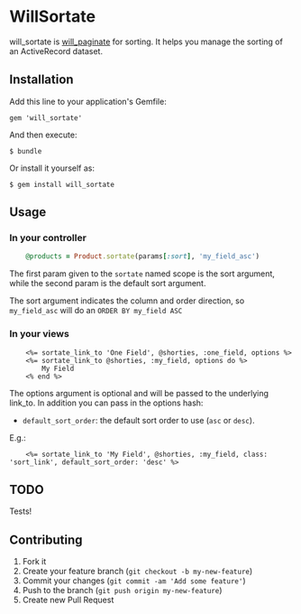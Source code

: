 # WillSortate

will_sortate is [will\_paginate](https://github.com/mislav/will_paginate) for sorting. It helps you manage the sorting of an ActiveRecord dataset.

## Installation

Add this line to your application's Gemfile:

    gem 'will_sortate'

And then execute:

    $ bundle

Or install it yourself as:

    $ gem install will_sortate

## Usage

### In your controller

```ruby
    @products = Product.sortate(params[:sort], 'my_field_asc')
```

The first param given to the `sortate` named scope is the sort argument, while the second param is the default sort argument.

The sort argument indicates the column and order direction, so `my_field_asc` will do an `ORDER BY my_field ASC`

### In your views

```erb
    <%= sortate_link_to 'One Field', @shorties, :one_field, options %>
    <%= sortate_link_to @shorties, :my_field, options do %>
        My Field
    <% end %>
```

The options argument is optional and will be passed to the underlying link_to. In addition you can pass in the options hash:

- `default_sort_order`: the default sort order to use (`asc` or `desc`).

E.g.:

```erb
    <%= sortate_link_to 'My Field', @shorties, :my_field, class: 'sort_link', default_sort_order: 'desc' %>
```

## TODO

Tests!

## Contributing

1. Fork it
2. Create your feature branch (`git checkout -b my-new-feature`)
3. Commit your changes (`git commit -am 'Add some feature'`)
4. Push to the branch (`git push origin my-new-feature`)
5. Create new Pull Request
